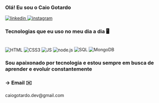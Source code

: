 

### Olá! Eu sou o Caio Gotardo 

[![ linkedin](https://img.shields.io/badge/LinkedIn-0077B5?style=for-the-badge&logo=linkedin&logoColor=white) ](https://www.linkedin.com/in/caio-gotardo-76605a2ba/)
[![ instagram](https://img.shields.io/badge/Instagram-E4405F?style=for-the-badge&logo=instagram&logoColor=white) ](https://www.instagram.com/caiogotardo__/)


### Tecnologias que eu uso no meu dia a dia 🖥️
<div style="display: iniline_block"><br/>
  <img align="center" alt="HTML" src="https://img.shields.io/badge/HTML5-E34F26?style=for-the-badge&logo=html5&logoColor=white">
  <img align="center" alt="CSS3" src="https://img.shields.io/badge/CSS3-1572B6?style=for-the-badge&logo=css3&logoColor=white">
  <img align="center" alt="JS" src="https://img.shields.io/badge/JavaScript-F7DF1E?style=for-the-badge&logo=javascript&logoColor=black">
  <img align="center" alt="node.js" src="https://img.shields.io/badge/Node.js-43853D?style=for-the-badge&logo=node.js&logoColor=white">
   <img alt="SQL" src="https://img.shields.io/badge/SQL-4479A1?style=for-the-badge&logo=postgresql&logoColor=white">
  <img alt="MongoDB" src="https://img.shields.io/badge/MongoDB-47A248?style=for-the-badge&logo=mongodb&logoColor=white">





### Sou apaixonado por tecnologia e estou sempre em busca de aprender e evoluir constantemente

### -> Email ✉️
<p>caiogotardo.dev@gmail.com</p>
